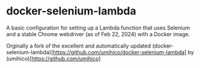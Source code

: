 # docker-selenium-lambda

A basic configuration for setting up a Lambda function that uses Selenium and a stable Chrome webdriver (as of Feb 22, 2024) with a Docker image.

Orginally a fork of the excellent and automatically updated (docker-selenium-lambda)[https://github.com/umihico/docker-selenium-lambda] by (umihico)[https://github.com/umihico] 
